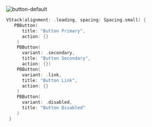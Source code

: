 ![button-default](https://github.com/powerhome/playbook/assets/92755007/28a19644-8963-4b13-9eb7-c8fef8a047cc)

```swift
VStack(alignment: .leading, spacing: Spacing.small) {
   PBButton(
      title: "Button Primary",
      action: {}
    )
    PBButton(
      variant: .secondary,
      title: "Button Secondary",
      action: {})
    PBButton(
      variant: .link,
      title: "Button Link",
      action: {}
    )
    PBButton(
      variant: .disabled,
      title: "Button Disabled"
    )
 }

```
